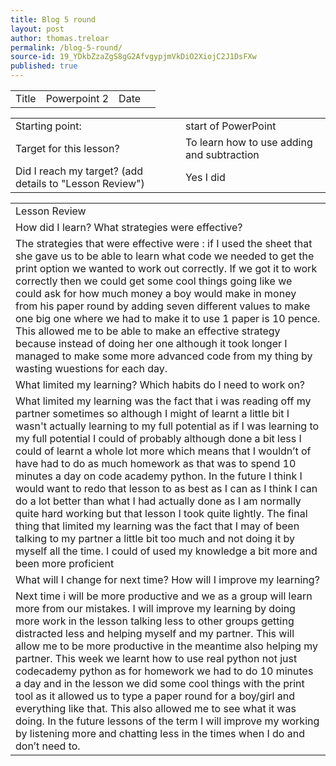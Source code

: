 ```yaml
---
title: Blog 5 round
layout: post
author: thomas.treloar
permalink: /blog-5-round/
source-id: 19_YDkbZzaZgS8gG2AfvgypjmVkDiO2XiojC2J1DsFXw
published: true
---
```

<table>
  <tr>
    <td>Title</td>
    <td>Powerpoint 2</td>
    <td>Date</td>
    <td></td>
  </tr>
</table>


<table>
  <tr>
    <td>Starting point:</td>
    <td>start of PowerPoint </td>
  </tr>
  <tr>
    <td>Target for this lesson?</td>
    <td>To learn how to use adding and subtraction </td>
  </tr>
  <tr>
    <td>Did I reach my target? 
(add details to "Lesson Review")</td>
    <td>Yes I did </td>
  </tr>
</table>


<table>
  <tr>
    <td>Lesson Review</td>
  </tr>
  <tr>
    <td>How did I learn? What strategies were effective? </td>
  </tr>
  <tr>
    <td>The strategies that were effective were : if I used the sheet that she gave us to be able to learn what code we needed to get the print option we wanted to work out correctly. If we got it to work correctly then we could get some cool things going like we could ask for how much money a boy would make in money from his paper round by adding seven different values to make one big one where we had to make it to use 1 paper is 10 pence. This allowed me to be able to make an effective strategy because instead of doing her one although it took longer I managed to make some more advanced code from my thing by wasting wuestions for each day.</td>
  </tr>
  <tr>
    <td>What limited my learning? Which habits do I need to work on? </td>
  </tr>
  <tr>
    <td>What limited my learning was the fact that i was reading off my partner sometimes so although I might of learnt a little bit I wasn't actually learning to my full potential as if I was learning to my full potential I could of probably although done a bit less I could of learnt a whole lot more which means that I wouldn’t of have had to do as much homework as that was to spend 10 minutes a day on code academy python. In the future I think I would want to redo that lesson to as best as I can as I think I can do a lot better than what I had actually done as I am normally quite hard working but that lesson I took quite lightly. The final thing that limited my learning was the fact that I may of been talking to my partner a little bit too much and not doing it by myself all the time. I could of used my knowledge a bit more and been more proficient </td>
  </tr>
  <tr>
    <td>What will I change for next time? How will I improve my learning?</td>
  </tr>
  <tr>
    <td>Next time i will be more productive and we as a group will learn more from our mistakes. I will improve my learning by doing more work in the lesson talking less to other groups getting distracted less and helping myself and my partner. This will allow me to be more productive in the meantime also helping my partner. This week we learnt how to use real python not just codecademy python as for homework we had to do 10 minutes a day and in the lesson we did some cool things with the print tool as it allowed us to type a paper round for a boy/girl and everything like that. This also allowed me to see what it was doing. In the future lessons of the term I will improve my working by listening more and chatting less in the times when I do and don’t need to. </td>
  </tr>
</table>


